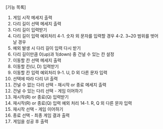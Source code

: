 [기능 목록]

1. 게임 시작 메세지 출력
2. 다리 길이 선택 메세지 출력
3. 다리 길이 입력받기
4. 다리 길이 입력 예외처리
   4-1. 숫자 외 문자를 입력할 경우
   4-2. 3~20 범위를 벗어날 경우
5. 예외 발생 시 다리 길이 입력 다시 받기
6. 다리 길이만큼 0(up)과 1(down) 중 건널 수 있는 칸 설정
7. 이동할 칸 선택 메세지 출력
8. 이동할 칸(U, D) 입력받기
9. 이동할 칸 입력 예외처리
   9-1. U, D 외 다른 문자 입력
10. 선택에 따라 다리 UI 출력
11. 건널 수 없는 다리 선택 - 재시작 or 종료 메세지 출력
12. 건널 수 있는 다리 선택 - 게임 이어하기
13. 재시작(R) or 종료(Q) 입력받기
14. 재시작(R) or 종료(Q) 입력 예외 처리
    14-1. R, Q 외 다른 문자 입력
15. 재시작 선택 - 게임 이어하기
16. 종료 선택 - 최종 게임 결과 출력
17. 게임을 성공 후 출력

